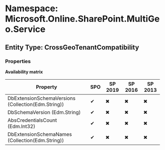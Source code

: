 # Namespace: Microsoft.Online.SharePoint.MultiGeo.Service
## Entity Type: CrossGeoTenantCompatibility

### Properties

**Availability matrix**

Property | SPO | SP 2019 | SP 2016 | SP 2013
----------|-----|---------|---------|--------
DbExtensionSchemaVersions (Collection(Edm.String)) | ✔ | ✖ | ✖ | ✖
DbSchemaVersion (Edm.String) | ✔ | ✖ | ✖ | ✖
AbsCredentialsCount (Edm.Int32) | ✔ | ✖ | ✖ | ✖
DbExtensionSchemaNames (Collection(Edm.String)) | ✔ | ✖ | ✖ | ✖


